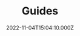 ---
title: Guides
date: 2022-11-04T15:04:10.000Z
description: Guides and walk-throughs on various subjects
---